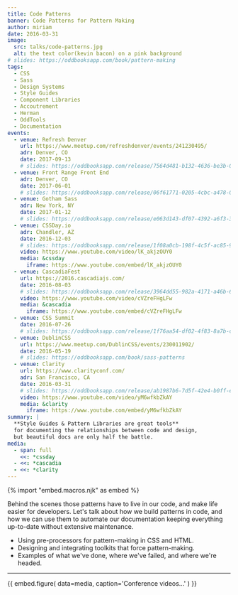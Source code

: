 ```yaml
---
title: Code Patterns
banner: Code Patterns for Pattern Making
author: miriam
date: 2016-03-31
image:
  src: talks/code-patterns.jpg
  alt: the text color(kevin bacon) on a pink background
# slides: https://oddbooksapp.com/book/pattern-making
tags:
  - CSS
  - Sass
  - Design Systems
  - Style Guides
  - Component Libraries
  - Accoutrement
  - Herman
  - OddTools
  - Documentation
events:
  - venue: Refresh Denver
    url: https://www.meetup.com/refreshdenver/events/241230495/
    adr: Denver, CO
    date: 2017-09-13
    # slides: https://oddbooksapp.com/release/7564d481-b132-4636-be3b-0907452955c7
  - venue: Front Range Front End
    adr: Denver, CO
    date: 2017-06-01
    # slides: https://oddbooksapp.com/release/06f61771-0205-4cbc-a478-050ac52cfe92
  - venue: Gotham Sass
    adr: New York, NY
    date: 2017-01-12
    # slides: https://oddbooksapp.com/release/e063d143-df07-4392-a6f3-3ae53e7fa2ca
  - venue: CSSDay.io
    adr: Chandler, AZ
    date: 2016-12-03
    # slides: https://oddbooksapp.com/release/1f08a0cb-198f-4c5f-ac85-93e55daa471d
    video: https://www.youtube.com/video/lK_akjzOUY0
    media: &cssday
      iframe: https://www.youtube.com/embed/lK_akjzOUY0
  - venue: CascadiaFest
    url: https://2016.cascadiajs.com/
    date: 2016-08-03
    # slides: https://oddbooksapp.com/release/3964dd55-982a-4171-a46b-6dd0354eac27
    video: https://www.youtube.com/video/cVZreFHgLFw
    media: &cascadia
      iframe: https://www.youtube.com/embed/cVZreFHgLFw
  - venue: CSS Summit
    date: 2016-07-26
    # slides: https://oddbooksapp.com/release/1f76aa54-df02-4f83-8a7b-c54e1c745fbf
  - venue: DublinCSS
    url: https://www.meetup.com/DublinCSS/events/230011902/
    date: 2016-05-19
    # slides: https://oddbooksapp.com/book/sass-patterns
  - venue: Clarity
    url: https://www.clarityconf.com/
    adr: San Francisco, CA
    date: 2016-03-31
    # slides: https://oddbooksapp.com/release/ab1987b6-7d5f-42e4-b0ff-e7312cb345f6
    video: https://www.youtube.com/video/yM6wfkbZkAY
    media: &clarity
      iframe: https://www.youtube.com/embed/yM6wfkbZkAY
summary: |
  **Style Guides & Pattern Libraries are great tools**
  for documenting the relationships between code and design,
  but beautiful docs are only half the battle.
media:
  - span: full
    <<: *cssday
  - <<: *cascadia
  - <<: *clarity
---
```


{% import "embed.macros.njk" as embed %}

Behind the scenes those patterns have to live in our code,
and make life easier for developers.
Let's talk about how we build patterns in code,
and how we can use them to automate our documentation
keeping everything up-to-date
without extensive maintenance.

- Using pre-processors for pattern-making in CSS and HTML.
- Designing and integrating toolkits that force pattern-making.
- Examples of what we've done, where we've failed, and where we're headed.

------

{{ embed.figure(
  data=media,
  caption='Conference videos...'
) }}

